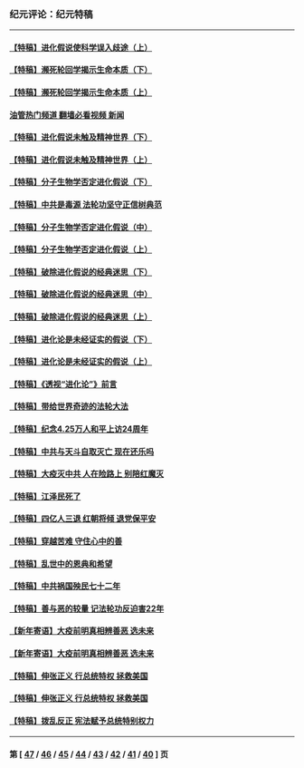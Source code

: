 ### 纪元评论：纪元特稿
---
#### [【特稿】进化假说使科学误入歧途（上）](../../pages/nsc424/n14081007.md?10180330) 
#### [【特稿】濒死轮回学揭示生命本质（下）](../../pages/nsc424/n14069057.md?10180330) 
#### [【特稿】濒死轮回学揭示生命本质（上）](../../pages/nsc424/n14056006.md?10180330) 
#### [油管热门频道 翻墙必看视频 新闻](ok?10180330)
#### [【特稿】进化假说未触及精神世界（下）](../../pages/nsc424/n14048707.md?10180330) 
#### [【特稿】进化假说未触及精神世界（上）](../../pages/nsc424/n14042113.md?10180330) 
#### [【特稿】分子生物学否定进化假说（下）](../../pages/nsc424/n14038267.md?10180330) 
#### [【特稿】中共是毒源 法轮功坚守正信树典范](../../pages/nsc424/n14037281.md?10180330) 
#### [【特稿】分子生物学否定进化假说（中）](../../pages/nsc424/n14035548.md?10180330) 
#### [【特稿】分子生物学否定进化假说（上）](../../pages/nsc424/n14032398.md?10180330) 
#### [【特稿】破除进化假说的经典迷思（下）](../../pages/nsc424/n14029015.md?10180330) 
#### [【特稿】破除进化假说的经典迷思（中）](../../pages/nsc424/n14027341.md?10180330) 
#### [【特稿】破除进化假说的经典迷思（上）](../../pages/nsc424/n14024749.md?10180330) 
#### [【特稿】进化论是未经证实的假说（下）](../../pages/nsc424/n14022170.md?10180330) 
#### [【特稿】进化论是未经证实的假说（上）](../../pages/nsc424/n14020737.md?10180330) 
#### [【特稿】《透视“进化论”》前言](../../pages/nsc424/n14019941.md?10180330) 
#### [【特稿】带给世界奇迹的法轮大法](../../pages/nsc424/n13994132.md?10180330) 
#### [【特稿】纪念4.25万人和平上访24周年](../../pages/nsc424/n13980883.md?10180330) 
#### [【特稿】中共与天斗自取灭亡 现在还乐吗](../../pages/nsc424/n13897482.md?10180330) 
#### [【特稿】大疫灭中共 人在险路上 别陪红魔灭](../../pages/nsc424/n13890697.md?10180330) 
#### [【特稿】江泽民死了](../../pages/nsc424/n13876300.md?10180330) 
#### [【特稿】四亿人三退 红朝将倾 退党保平安](../../pages/nsc424/n13794378.md?10180330) 
#### [【特稿】穿越苦难 守住心中的善](../../pages/nsc424/n13784979.md?10180330) 
#### [【特稿】乱世中的恩典和希望](../../pages/nsc424/n13734687.md?10180330) 
#### [【特稿】中共祸国殃民七十二年](../../pages/nsc424/n13272607.md?10180330) 
#### [【特稿】善与恶的较量 记法轮功反迫害22年](../../pages/nsc424/n13086597.md?10180330) 
#### [【新年寄语】大疫前明真相辨善恶 选未来](../../pages/nsc424/n12660855.md?10180330) 
#### [【新年寄语】大疫前明真相辨善恶 选未来](../../pages/nsc424/n12660855.md?10180330) 
#### [【特稿】伸张正义 行总统特权 拯救美国](../../pages/nsc424/n12616806.md?10180330) 
#### [【特稿】伸张正义 行总统特权 拯救美国](../../pages/nsc424/n12616806.md?10180330) 
#### [【特稿】拨乱反正 宪法赋予总统特别权力](../../pages/nsc424/n12598306.md?10180330) 

---
#### 第 [ [47](./47.md?10180330) / [46](./46.md?10180330) / [45](./45.md?10180330) / [44](./44.md?10180330) / [43](./43.md?10180330) / [42](./42.md?10180330) / [41](./41.md?10180330) / [40](./40.md?10180330) ] 页
